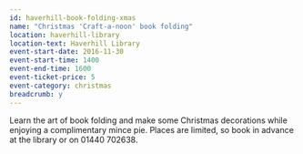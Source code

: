 ```yaml
---
id: haverhill-book-folding-xmas
name: "Christmas 'Craft-a-noon' book folding"
location: haverhill-library
location-text: Haverhill Library
event-start-date: 2016-11-30
event-start-time: 1400
event-end-time: 1600
event-ticket-price: 5
event-category: christmas
breadcrumb: y
---
```


Learn the art of book folding and make some Christmas decorations while enjoying a complimentary mince pie. Places are limited, so book in advance at the library or on 01440 702638.
